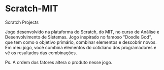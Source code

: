 # Scratch-MIT
Scratch Projects

Jogo desenvolvido na plataforma do Scratch, do MIT, no curso de Análise e Desenvolvimento de Sistemas. Jogo inspirado no famoso "Doodle God", 
que tem como o objetivo primário, combinar elementos e descobrir novos. Em meu jogo, você combina elementos do cotidiano dos programadores e vê
os resultados das combinações.

Ps. A ordem dos fatores altera o produto nesse jogo.

